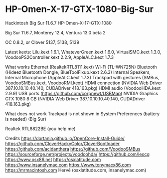 # HP-Omen-X-17-GTX-1080-Big-Sur
Hackintosh Big Sur 11.6.7 HP-Omen-X-17-GTX-1080

Big Sur 11.6.7, Monterey 12.4, Ventura 13.0 beta 2

OC 0.8.2, or Clover 5137, 5138, 5139

Latest kexts: Lilu.kext 1.6.1, WhateverGreen.kext 1.6.0, VirtualSMC.kext 1.3.0, VoodooPS2Controller.kext 2.2.9, AppleALC.kext 1.7.3 

What works
Ethernet (RealtekRTL8111.kext)
Wi-Fi (TL-WN725N)
Bluetooth (Hideez Bluetooth Dongle, BlueToolFixup.kext 2.6.3)
Internal Speakers, Internal Microphone (AppleALC.kext 1.7.3)
Trackpad with gestures (SMBus, VoodooSMBus.kext, VoodooRMI.kext)
HDMI connection (NVIDIA Web Driver 387.10.10.10.40.140, CUDADriver 418.163.pkg)
HDMI audio (VoodooHDA.kext 2.9.9)
USB ports (https://github.com/corpnewt/USBMap)
NVIDIA Graphics GTX 1080 8 GB (NVIDIA Web Driver 387.10.10.10.40.140, CUDADriver 418.163.pkg)

What does not work
Trackpad is not shown in System Preferences (battery is needed) (Big Sur)

Realtek RTL8822BE (you help me)

Credits
https://dortania.github.io/OpenCore-Install-Guide/
https://github.com/CloverHackyColor/CloverBootloader
https://github.com/acidanthera
https://github.com/VoodooSMBus
https://sourceforge.net/projects/voodoohda/
https://github.com/leocg
https://www.osx86.net
https://osxlatitude.com
https://www.insanelymac.com
https://www.tonymacx86.com
https://mrmacintosh.com
Hervé (osxlatitude.com, insanelymac.com)
